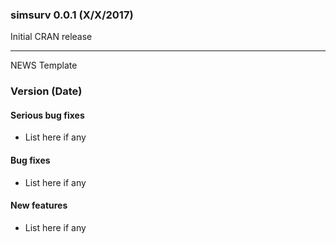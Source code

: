 ### simsurv 0.0.1 (X/X/2017)
  
Initial CRAN release

---
NEWS Template 

### Version (Date) 
 
#### Serious bug fixes   
   * List here if any 
   
#### Bug fixes    
   * List here if any 
   
#### New features    
   * List here if any    